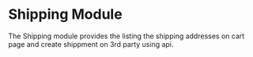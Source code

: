 # Shipping Module

The Shipping module provides the listing the shipping addresses on cart page and create shippment on 3rd party using api.
